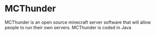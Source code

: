 MCThunder
=========
MCThunder is an open source minecraft server software that will allow people to run their own servers. MCThunder is coded in Java
